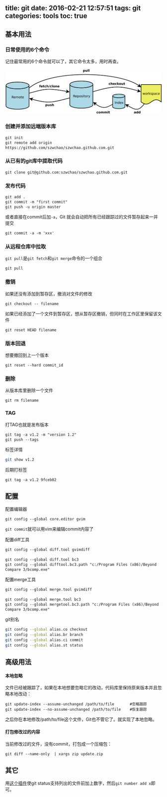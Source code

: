 title: git
date: 2016-02-21 12:57:51
tags: git
categories: tools
toc: true 
---

## 基本用法

### 日常使用的6个命令

记住最常用的6个命令就可以了，其它命令太多，用时再查。

![basic](/images/git.png)

<!-- more -->

### 创建并添加远端版本库
```
git init
git remote add origin https://github.com/szwchao/szwchao.github.com.git
```

### 从已有的git库中提取代码

```
git clone git@github.com:szwchao/szwchao.github.com.git
```

### 发布代码

```
git add .
git commit -m "first commit"
git push -u origin master
```

或者直接在commit后加`-a`，Git 就会自动把所有已经跟踪过的文件暂存起来一并提交

```
git commit -a -m 'xxx'
```

### 从远程仓库中拉取

`git pull`是`git fetch`和`git merge`命令的一个组合

```
git pull
```

### 撤销

如果还没有添加到暂存区，撤消对文件的修改

```
git checkout -- filename
```

如果已经添加了一个文件到暂存区，想从暂存区撤销，但同时在工作区里保留该文件

```
git reset HEAD filename
```

### 版本回退

想要撤回到上一个版本

```
git reset --hard commit_id
```

### 删除

从版本库里删除一个文件

```
git rm filename
```

### TAG

打TAG也就是发布版本

```
git tag -a v1.2 -m "version 1.2"
git push --tags
```

标签详情

```bash
git show v1.2
```

后期打标签

```
git tag -a v1.2 9fceb02
```

## 配置

配置编辑器

```
git config --global core.editor gvim
```

`git commit`就可以用vim来编辑commit内容了

配置diff工具

```
git config --global diff.tool gvimdiff

git config --global diff.tool bc3
git config --global difftool.bc3.path "c:/Program Files (x86)/Beyond Compare 3/bcomp.exe"
```

配置merge工具
```
git config --global merge.tool gvimdiff

git config --global merge.tool bc3
git config --global mergetool.bc3.path "c:/Program Files (x86)/Beyond Compare 3/bcomp.exe"
```

git别名

```bash
git config --global alias.co checkout
git config --global alias.br branch
git config --global alias.ci commit
git config --global alias.st status
```

## 高级用法

#### 本地忽略

文件已经被跟踪了，如果在本地想要忽略它的改动，代码库里保持原来版本并且忽略本地改动：

```
git update-index --assume-unchanged /path/to/file       #忽略跟踪
git update-index --no-assume-unchanged /path/to/file    #恢复跟踪
```

之后你在本地修改/path/to/file这个文件，Git也不管它了。就实现了本地忽略。

#### 打包修改过的内容

当前修改过的文件，没有commit，打包成一个压缩包：

```
git diff --name-only  | xargs zip update.zip
```

## 其它

用[这个插件](https://github.com/holygeek/git-number)使git status支持列出的文件前加上数字，然后`git number add x`即可。

